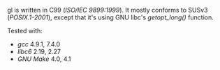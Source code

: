 gl is written in C99 (*ISO/IEC 9899:1999*).
It mostly conforms to SUSv3 (*POSIX.1-2001*),
except that it's using GNU libc's *getopt_long()* function.

Tested with:
* _gcc_ 4.9.1, 7.4.0
* _libc6_ 2.19, 2.27
* _GNU Make_ 4.0, 4.1


